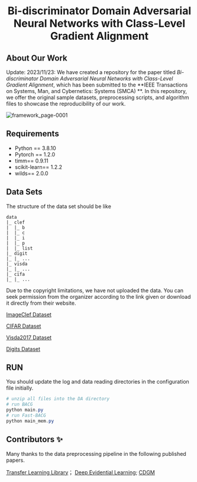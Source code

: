 <h1 align="center"> Bi-discriminator Domain Adversarial Neural Networks with Class-Level Gradient Alignment </h1>

## About Our Work

Update: 2023/11/23: We have created a repository for the paper titled *Bi-discriminator Domain Adversarial Neural
Networks with Class-Level Gradient Alignment*, which has been submitted to the **IEEE Transactions on Systems, Man, and Cybernetics: Systems (SMCA) **. In this repository, we offer the original sample datasets, preprocessing scripts, and algorithm files to showcase the reproducibility of our work.

![framework_page-0001](https://s2.loli.net/2023/11/23/7ydEiXmPaAKtfnu.jpg)

## Requirements

- Python == 3.8.10
- Pytorch == 1.2.0
- timm== 0.9.11
- scikit-learn== 1.2.2
- wilds== 2.0.0

## Data Sets

The structure of the data set should be like

```
data
|_ clef
|  |_ b
|  |_ c
|  |_ i
|  |_ p
|  |_ list
|_ digit
|_ |_ ...
|_ visda
|_ |_ ...
|_ cifa
|_ |_ ...
```

Due to the copyright limitations, we have not uploaded the data.  You can seek permission from the organizer according to the link given or download it directly from their website.

[ImageClef Dataset](https://www.imageclef.org/datasets)

[CIFAR Dataset](https://cs.stanford.edu/~acoates/stl10/)

[Visda2017 Dataset](https://ai.bu.edu/visda-2017/)

[Digits Dataset](https://github.com/KaiyangZhou/Dassl.pytorch/blob/master/DATASETS.md)

## RUN

You should update the log and data reading directories in the configuration file initially. 

```powershell
# unzip all files into the DA directory
# run BACG
python main.py
# run Fast-BACG
python main_mem.py
```

## Contributors ✨

Many thanks to the data preprocessing pipeline in the following published papers.

[Transfer Learning Library](https://github.com/thuml/Transfer-Learning-Library/tree/master)； [Deep Evidential Learning](https://github.com/aamini/evidential-deep-learning); [CDGM](https://github.com/lijin118/CGDM)